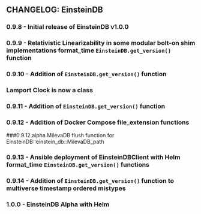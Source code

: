 ## CHANGELOG: EinsteinDB
### 0.9.8 - Initial release of EinsteinDB v1.0.0
### 0.9.9 - Relativistic Linearizability in some modular bolt-on shim implementations   format_time `EinsteinDB.get_version()` function
### 0.9.10 - Addition of `EinsteinDB.get_version()` function

### Lamport Clock is now a class


### 0.9.11 - Addition of `EinsteinDB.get_version()` function


### 0.9.12 - Addition of Docker Compose file_extension functions

###0.9.12.alpha MilevaDB flush function for EinsteinDB::einstein_db::MilevaDB_path
### 0.9.13 - Ansible deployment of EinsteinDBClient with Helm   format_time `EinsteinDB.get_version()` functions
### 0.9.14 - Addition of `EinsteinDB.get_version()` function to multiverse timestamp ordered mistypes

### 1.0.0 - EinsteinDB Alpha with Helm